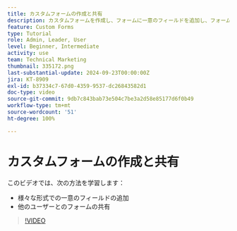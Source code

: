 ```yaml
---
title: カスタムフォームの作成と共有
description: カスタムフォームを作成し、フォームに一意のフィールドを追加し、フォームをユーザーと共有する方法について説明します。
feature: Custom Forms
type: Tutorial
role: Admin, Leader, User
level: Beginner, Intermediate
activity: use
team: Technical Marketing
thumbnail: 335172.png
last-substantial-update: 2024-09-23T00:00:00Z
jira: KT-8909
exl-id: b37334c7-67d0-4359-9537-dc26843582d1
doc-type: video
source-git-commit: 9db7c843bab73e504c7be3a2d58e85177d6f0b49
workflow-type: tm+mt
source-wordcount: '51'
ht-degree: 100%

---
```


# カスタムフォームの作成と共有

このビデオでは、次の方法を学習します：

* 様々な形式での一意のフィールドの追加
* 他のユーザーとのフォームの共有

>[!VIDEO](https://video.tv.adobe.com/v/335172/?quality=12&learn=on)

